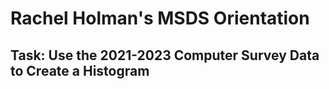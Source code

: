 # Rachel Holman's MSDS Orientation
## Task: Use the 2021-2023 Computer Survey Data to Create a Histogram


